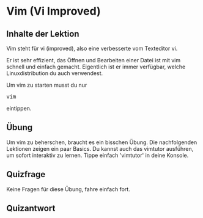 # Vim (Vi Improved)

## Inhalte der Lektion

Vim steht für vi (improved), also eine verbesserte vom Texteditor vi.

Er ist sehr effizient, das Öffnen und Bearbeiten einer Datei ist mit vim schnell und einfach gemacht. Eigentlich ist er immer verfügbar, welche Linuxdistribution du auch verwendest.

Um vim zu starten musst du nur <pre>vim</pre> eintippen.

## Übung

Um vim zu beherschen, braucht es ein bisschen Übung. Die nachfolgenden Lektionen zeigen ein paar Basics. Du kannst auch das vimtutor ausführen, um sofort interaktiv zu lernen. Tippe einfach 'vimtutor' in deine Konsole.

## Quizfrage

Keine Fragen für diese Übung, fahre einfach fort.

## Quizantwort
